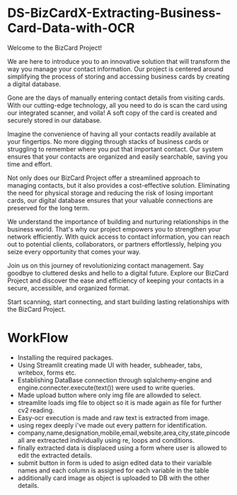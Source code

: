 # DS-BizCardX-Extracting-Business-Card-Data-with-OCR

Welcome to the BizCard Project!

We are here to introduce you to an innovative solution that will transform the way you manage your contact information. Our project is centered around simplifying the process of storing and accessing business cards by creating a digital database.

Gone are the days of manually entering contact details from visiting cards. With our cutting-edge technology, all you need to do is scan the card using our integrated scanner, and voila! A soft copy of the card is created and securely stored in our database.

Imagine the convenience of having all your contacts readily available at your fingertips. No more digging through stacks of business cards or struggling to remember where you put that important contact. Our system ensures that your contacts are organized and easily searchable, saving you time and effort.

Not only does our BizCard Project offer a streamlined approach to managing contacts, but it also provides a cost-effective solution. Eliminating the need for physical storage and reducing the risk of losing important cards, our digital database ensures that your valuable connections are preserved for the long term.

We understand the importance of building and nurturing relationships in the business world. That's why our project empowers you to strengthen your network efficiently. With quick access to contact information, you can reach out to potential clients, collaborators, or partners effortlessly, helping you seize every opportunity that comes your way.

Join us on this journey of revolutionizing contact management. Say goodbye to cluttered desks and hello to a digital future. Explore our BizCard Project and discover the ease and efficiency of keeping your contacts in a secure, accessible, and organized format.

Start scanning, start connecting, and start building lasting relationships with the BizCard Project.

# WorkFlow

* Installing the required packages.
* Using Streamlit creating made UI with header, subheader, tabs, writebox, forms etc.
* Establishing DataBase connection through sqlalchemy-engine and engine.connecter.execute(text()) were used to write queries.
* Made upload button where only img file are allowded to select.
* streamlite loads img file to object so it is made again as file for further cv2 reading.
* Easy-ocr execution is made and raw text is extracted from image.
* using regex deeply i've made out every pattern for identification.
* company,name,designation,mobile,email,website,area,city,state,pincode all are extreacted individually using re, loops and conditions.
* finally extracted data is displaced using a form where user is allowed to edit the extracted details.
* submit button in form is uded to asign edited data to their varialble names and each column is assigned for each variable in the table
* additionally card image as object is uploaded to DB with the other details.
